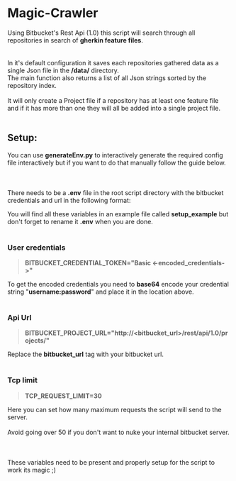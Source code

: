 # Magic-Crawler

Using Bitbucket's Rest Api (1.0) this script will search through all repositories in search of **gherkin feature files**.\
\
\
In it's default configuration it saves each repositories gathered data as a single Json file in the **/data/** directory.\
The main function also returns a list of all Json strings sorted by the repository index.\
\
It will only create a Project file if a repository has at least one feature file and if it has more than one they will all be added into a single project file.
<br/><br/>

## **Setup:**

You can use **generateEnv.py** to interactively generate the required config file interactively but if you want to do that manually follow the guide below.
<br/><br/><br/><br/>
There needs to be a **.env** file in the root script directory with the bitbucket credentials and url in the following format:

You will find all these variables in an example file called **setup_example**
but don't forget to rename it **.env** when you are done.
<br/><br/>

### **User credentials**

>**BITBUCKET_CREDENTIAL_TOKEN="Basic <-encoded_credentials->"**

To get the encoded credentials you need to **base64** encode your credential string "**username:password**" and place it in the location above.
<br/><br/>

### **Api Url**

>**BITBUCKET_PROJECT_URL="http://<bitbucket_url>/rest/api/1.0/projects/"**

Replace the **bitbucket_url** tag with your bitbucket url.
<br/><br/>

### **Tcp limit**

>**TCP_REQUEST_LIMIT=30**

Here you can set how many maximum requests the script will send to the server.\
\
Avoid going over 50 if you don't want to nuke your internal bitbucket server.\
\
\
\
These variables need to be present and properly setup for the script to work its magic ;)

